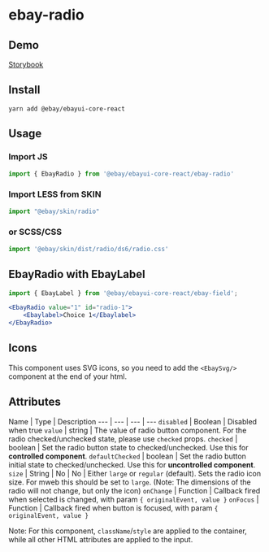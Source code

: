 # ebay-radio

## Demo
[Storybook](https://pages.github.com/eBay/ebayui-core-react/master/?path=/story/ebay-radio--default-radio-button)

## Install
```
yarn add @ebay/ebayui-core-react
```

## Usage

### Import JS
```jsx harmony
import { EbayRadio } from '@ebay/ebayui-core-react/ebay-radio'
```

### Import LESS from SKIN
```jsx harmony
import "@ebay/skin/radio"
```

### or SCSS/CSS
```jsx harmony
import '@ebay/skin/dist/radio/ds6/radio.css'
```

## EbayRadio with EbayLabel
```jsx harmony
import { EbayLabel } from '@ebay/ebayui-core-react/ebay-field';

<EbayRadio value="1" id="radio-1">
    <Ebaylabel>Choice 1</Ebaylabel>
</EbayRadio>
```

## Icons
This component uses SVG icons, so you need to add the `<EbaySvg/>` component at the end of your html.

## Attributes

Name | Type | Description
--- | --- | --- | ---
`disabled` | Boolean | Disabled when true
`value` | string | The value of radio button component. For the radio checked/unchecked state, please use `checked` props.
`checked` | boolean | Set the radio button state to checked/unchecked. Use this for **controlled component**.
`defaultChecked` | boolean | Set the radio button initial state to checked/unchecked. Use this for **uncontrolled component**.
`size` | String | No | No | Either `large` or `regular` (default). Sets the radio icon size. For mweb this should be set to `large`. (Note: The dimensions of the radio will not change, but only the icon)
`onChange` | Function | Callback fired when selected is changed, with param `{ originalEvent, value }`
`onFocus` | Function | Callback fired when button is focused, with param `{ originalEvent, value }`

Note: For this component, `className`/`style` are applied to the container, while all other HTML attributes are applied to the input.
